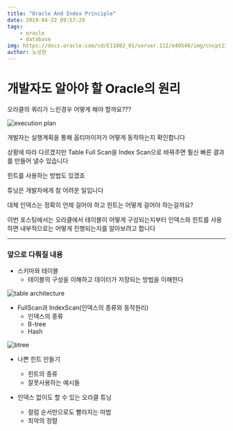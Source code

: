 ```yaml
---
title: "Oracle And Index Principle"
date: 2019-04-22 09:57:29
tags: 
	- oracle
	- database
img: https://docs.oracle.com/cd/E11882_01/server.112/e40540/img/cncpt239.gif
author: 노성현
---
```

# 개발자도 알아야 할 Oracle의 원리


오라클의 쿼리가 느린경우 어떻게 해야 할까요???

![execution plan](https://encrypted-tbn0.gstatic.com/images?q=tbn:ANd9GcQCTXyFwB278QdJCmLQIrbWYLPIZtMBa7txO4Txa2ao6P6YJUuh)

개발자는 실행계획을 통해 옵티마이저가 어떻게 동작하는지 확인합니다

상황에 따라 다르겠지만 Table Full Scan을 Index Scan으로 바꿔주면 훨신 빠른 결과를 만들어 낼수 있습니다

힌트를 사용하는 방법도 있겠죠

튜닝은 개발자에게 참 어려운 일입니다

대체 인덱스는 정확히 언제 걸어야 하고 힌트는 어떻게 걸어야 하는걸까요?

이번 포스팅에서는 오라클에서 테이블이 어떻게 구성되는지부터 인덱스와 힌트를 사용하면 내부적으로는 어떻게 진행되는지를 알아보려고 합니다

---

### 앞으로 다뤄질 내용
- 스키마와 테이블
	- 테이블의 구성을 이해하고 데이터가 저장되는 방법을 이해한다
	 
![table architecture](https://docs.oracle.com/cd/E11882_01/server.112/e40540/img/cncpt284.gif)

- FullScan과 IndexScan(인덱스의 종류와 동작원리)
	- 인덱스의 종류
	- B-tree
	- Hash

![btree](https://docs.oracle.com/cd/E11882_01/server.112/e40540/img/cncpt244.gif)

	
- 나쁜 힌트 만들기	
	- 힌트의 종류
	- 잘못사용하는 예시들

- 인덱스 없이도 할 수 있는 오라클 튜닝
	- 컬럼 순서만으로도 빨라지는 마법 
	- 최악의 정렬 	